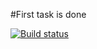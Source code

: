 #First task is done

[![Build status](https://ci.appveyor.com/api/projects/status/fy62nty44crxaas4?svg=true)](https://ci.appveyor.com/project/hjgkih/unit-test-game-1)
